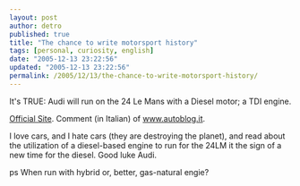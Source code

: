 ```yaml
---
layout: post
author: detro
published: true
title: "The chance to write motorsport history"
tags: [personal, curiosity, english]
date: "2005-12-13 23:22:56"
updated: "2005-12-13 23:22:56"
permalink: /2005/12/13/the-chance-to-write-motorsport-history/
---
```


<img align="left" src="http://www.audi.com/etc/medialib/cms4imp/audi/emotion/motorsport/paris.Par.0018.Image.jpg" alt="" />
It's TRUE: Audi will run on the 24 Le Mans with a Diesel motor; a TDI engine.

<a href="http://www.audi.com/audi/com/en1/experience/motorsport/r10.html">Official Site</a>.
Comment (in Italian) of <a href="http://www.autoblog.it/post/2236/il-v12-turbodiesel-da-corsa-della-audi-r10">www.autoblog.it</a>.

I love cars, and I hate cars (they are destroying the planet), and read about the utilization of a diesel-based engine to run for the 24LM it the sign of a new time for the diesel. Good luke Audi.

ps When run with hybrid or, better, gas-natural engie?
